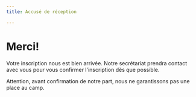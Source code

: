 ```yaml
---
title: Accusé de réception

---
```

# Merci!

Votre inscription nous est bien arrivée. Notre secrétariat prendra contact avec vous pour vous confirmer l'inscription dès que possible.

Attention, avant confirmation de notre part, nous ne garantissons pas une place au camp.
